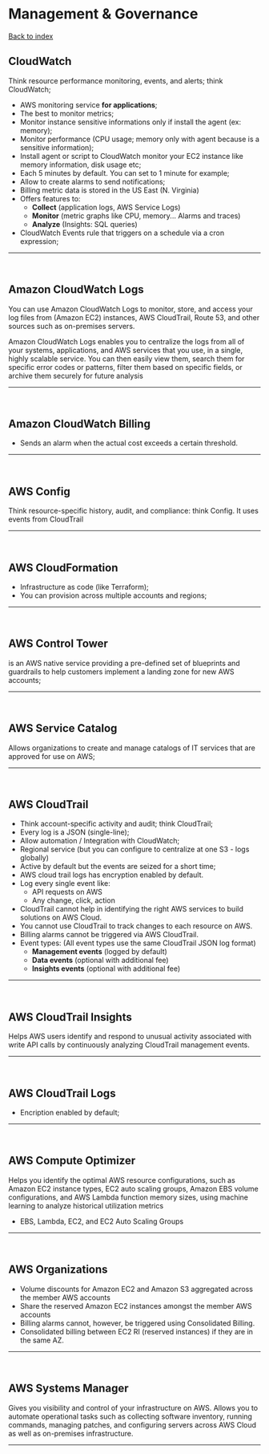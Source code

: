 # Management & Governance

[Back to index](Index.md)

## CloudWatch

Think resource performance monitoring, events, and alerts; think CloudWatch;

- AWS monitoring service **for applications**;
- The best to monitor metrics;
- Monitor instance sensitive informations only if install the agent (ex: memory);
- Monitor performance (CPU usage; memory only with agent because is a sensitive information);
- Install agent or script to CloudWatch monitor your EC2 instance like memory information, disk usage etc;
- Each 5 minutes by default. You can set to 1 minute for example;
- Allow to create alarms to send notifications;
- Billing metric data is stored in the US East (N. Virginia)
- Offers features to:
  - **Collect** (application logs, AWS Service Logs)
  - **Monitor** (metric graphs like CPU, memory... Alarms and traces)
  - **Analyze** (Insights: SQL queries)
- CloudWatch Events rule that triggers on a schedule via a cron expression;

---

</br>

## Amazon CloudWatch Logs

You can use Amazon CloudWatch Logs to monitor, store, and access your log files from (Amazon EC2) instances, AWS CloudTrail, Route 53, and other sources such as on-premises servers.

Amazon CloudWatch Logs enables you to centralize the logs from all of your systems, applications, and AWS services that you use, in a single, highly scalable service. You can then easily view them, search them for specific error codes or patterns, filter them based on specific fields, or archive them securely for future analysis

---

</br>

## Amazon CloudWatch Billing

- Sends an alarm when the actual cost exceeds a certain threshold.

---

</br>

## AWS Config

Think resource-specific history, audit, and compliance: think Config. It uses events from CloudTrail

---

</br>

## AWS CloudFormation

- Infrastructure as code (like Terraform);
- You can provision across multiple accounts and regions;

---

</br>

## AWS Control Tower

is an AWS native service providing a pre-defined set of blueprints and guardrails to help customers implement a landing zone for new AWS accounts;

---

</br>

## AWS Service Catalog

Allows organizations to create and manage catalogs of IT services that are approved for use on AWS;

---

</br>

## AWS CloudTrail

- Think account-specific activity and audit; think CloudTrail;
- Every log is a JSON (single-line);
- Allow automation / Integration with CloudWatch;
- Regional service (but you can configure to centralize at one S3 - logs globally)
- Active by default but the events are seized for a short time;
- AWS cloud trail logs has encryption enabled by default.
- Log every single event like:
  - API requests on AWS
  - Any change, click, action
- CloudTrail cannot help in identifying the right AWS services to build solutions on AWS Cloud.
- You cannot use CloudTrail to track changes to each resource on AWS.
- Billing alarms cannot be triggered via AWS CloudTrail.
- Event types: (All event types use the same CloudTrail JSON log format)
  - **Management events** (logged by default)
  - **Data events** (optional with additional fee)
  - **Insights events** (optional with additional fee)

---

</br>

## AWS CloudTrail Insights

Helps AWS users identify and respond to unusual activity associated with write API calls by continuously analyzing CloudTrail management events.

---

</br>

## AWS CloudTrail Logs

- Encription enabled by default;

---

</br>

## AWS Compute Optimizer

Helps you identify the optimal AWS resource configurations, such as Amazon EC2 instance types, EC2 auto scaling groups, Amazon EBS volume configurations, and AWS Lambda function memory sizes, using machine learning to analyze historical utilization metrics

- EBS, Lambda, EC2, and EC2 Auto Scaling Groups

---

</br>

## AWS Organizations

- Volume discounts for Amazon EC2 and Amazon S3 aggregated across the member AWS accounts
- Share the reserved Amazon EC2 instances amongst the member AWS accounts
- Billing alarms cannot, however, be triggered using Consolidated Billing.
- Consolidated billing between EC2 RI (reserved instances) if they are in the same AZ.

---

</br>

## AWS Systems Manager

Gives you visibility and control of your infrastructure on AWS. Allows you to automate operational tasks such as collecting software inventory, running commands, managing patches, and configuring servers across AWS Cloud as well as on-premises infrastructure.

---

</br>
